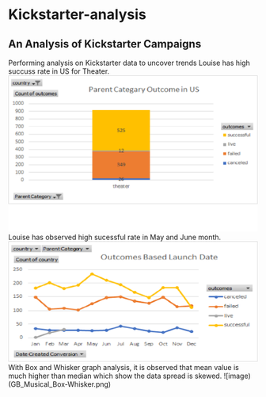 # Kickstarter-analysis
## An Analysis of Kickstarter Campaigns
Performing analysis on Kickstarter data to uncover trends
Louise has high succuss rate in US for Theater.
![image_name](Parent_Theater_Category_US.png)
Louise has observed high sucessful rate in May and June month.
![image_name](OutcomesBasedLuanchDate.png)
With Box and Whisker graph analysis, it is observed that mean value is much higher than median which show the data spread is skewed.
![image) (GB_Musical_Box-Whisker.png)

